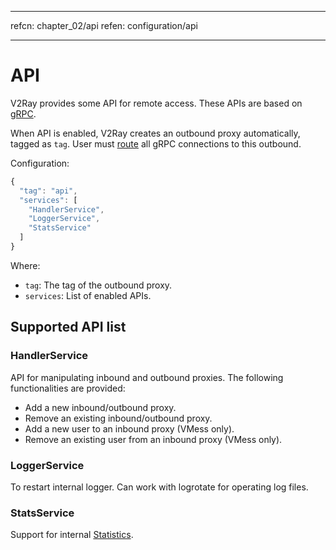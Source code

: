 * * *

refcn: chapter_02/api refen: configuration/api

* * *

# API

V2Ray provides some API for remote access. These APIs are based on [gRPC](https://grpc.io/).

When API is enabled, V2Ray creates an outbound proxy automatically, tagged as `tag`. User must [route](routing.md) all gRPC connections to this outbound.

Configuration:

```javascript
{
  "tag": "api",
  "services": [
    "HandlerService",
    "LoggerService",
    "StatsService"
  ]
}
```

Where:

* `tag`: The tag of the outbound proxy.
* `services`: List of enabled APIs.

## Supported API list

### HandlerService

API for manipulating inbound and outbound proxies. The following functionalities are provided:

* Add a new inbound/outbound proxy.
* Remove an existing inbound/outbound proxy.
* Add a new user to an inbound proxy (VMess only).
* Remove an existing user from an inbound proxy (VMess only).

### LoggerService

To restart internal logger. Can work with logrotate for operating log files.

### StatsService

Support for internal [Statistics](stats.md).